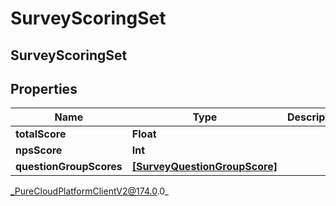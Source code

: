# SurveyScoringSet

## SurveyScoringSet

## Properties

|Name | Type | Description | Notes|
|------------ | ------------- | ------------- | -------------|
| **totalScore** | **Float** |  | [optional] |
| **npsScore** | **Int** |  | [optional] |
| **questionGroupScores** | [**[SurveyQuestionGroupScore]**]([SurveyQuestionGroupScore]) |  | [optional] |



_PureCloudPlatformClientV2@174.0.0_
